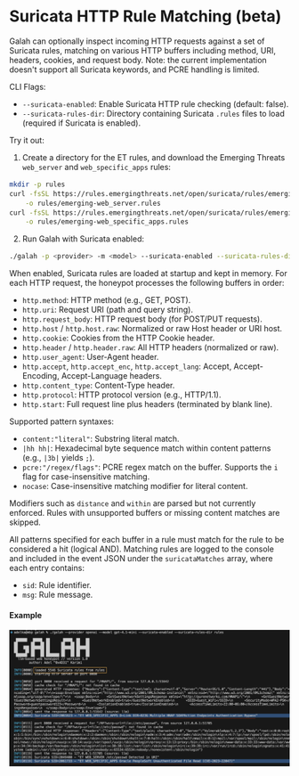 # Suricata HTTP Rule Matching (beta)

Galah can optionally inspect incoming HTTP requests against a set of Suricata rules, matching on various HTTP buffers including method, URI, headers, cookies, and request body. Note: the current implementation doesn't support all Suricata keywords, and PCRE handling is limited.

CLI Flags:
- `--suricata-enabled`: Enable Suricata HTTP rule checking (default: false).
- `--suricata-rules-dir`: Directory containing Suricata `.rules` files to load (required if Suricata is enabled).

Try it out:
1. Create a directory for the ET rules, and download the Emerging Threats `web_server` and `web_specific_apps` rules:
```bash
mkdir -p rules
curl -fsSL https://rules.emergingthreats.net/open/suricata/rules/emerging-web_server.rules \
    -o rules/emerging-web_server.rules
curl -fsSL https://rules.emergingthreats.net/open/suricata/rules/emerging-web_specific_apps.rules \
    -o rules/emerging-web_specific_apps.rules
```
2. Run Galah with Suricata enabled:
```bash
./galah -p <provider> -m <model> --suricata-enabled --suricata-rules-dir rules/
```

When enabled, Suricata rules are loaded at startup and kept in memory. For each HTTP request, the honeypot processes the following buffers in order:

- `http.method`: HTTP method (e.g., GET, POST).
- `http.uri`: Request URI (path and query string).
- `http.request_body`: HTTP request body (for POST/PUT requests).
- `http.host` / `http.host.raw`: Normalized or raw Host header or URI host.
- `http.cookie`: Cookies from the HTTP Cookie header.
- `http.header` / `http.header.raw`: All HTTP headers (normalized or raw).
- `http.user_agent`: User-Agent header.
- `http.accept`, `http.accept_enc`, `http.accept_lang`: Accept, Accept-Encoding, Accept-Language headers.
- `http.content_type`: Content-Type header.
- `http.protocol`: HTTP protocol version (e.g., HTTP/1.1).
- `http.start`: Full request line plus headers (terminated by blank line).

Supported pattern syntaxes:
- `content:"literal"`: Substring literal match.
- `|hh hh|`: Hexadecimal byte sequence match within content patterns (e.g., `|3b|` yields `;`).
- `pcre:"/regex/flags"`: PCRE regex match on the buffer. Supports the `i` flag for case-insensitive matching.
- `nocase`: Case-insensitive matching modifier for literal content.

Modifiers such as `distance` and `within` are parsed but not currently enforced. Rules with unsupported buffers or missing content matches are skipped.

All patterns specified for each buffer in a rule must match for the rule to be considered a hit (logical AND). Matching rules are logged to the console and included in the event JSON under the `suricataMatches` array, where each entry contains:
  - `sid`: Rule identifier.
  - `msg`: Rule message.

#### Example
![example](images/suricata-rule-matching.png)
